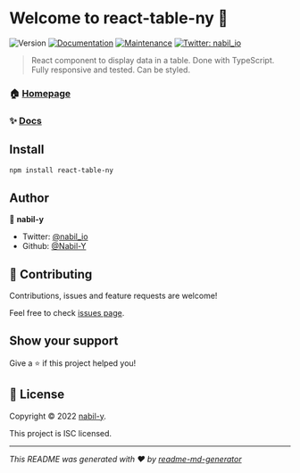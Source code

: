 # Welcome to react-table-ny 👋

![Version](https://img.shields.io/badge/version-1.0.0-blue.svg?cacheSeconds=2592000)
[![Documentation](https://img.shields.io/badge/documentation-yes-brightgreen.svg)](https://github.com/Nabil-Y/react-table-ny#readme)
[![Maintenance](https://img.shields.io/badge/Maintained%3F-yes-green.svg)](https://github.com/Nabil-Y/react-table-ny/graphs/commit-activity)
[![Twitter: nabil_io](https://img.shields.io/twitter/follow/nabil_io.svg?style=social)](https://twitter.com/nabil_io)

> React component to display data in a table. Done with TypeScript. Fully responsive and tested. Can be styled.

### 🏠 [Homepage](https://github.com/Nabil-Y/react-table-ny)

### ✨ [Docs]([https://react-table-ny-docs.vercel.app](https://react-table-ny-docs.pages.dev/))

## Install

```sh
npm install react-table-ny
```

## Author

👤 **nabil-y**

- Twitter: [@nabil_io](https://twitter.com/nabil_io)
- Github: [@Nabil-Y](https://github.com/Nabil-Y)

## 🤝 Contributing

Contributions, issues and feature requests are welcome!

Feel free to check [issues page](https://github.com/Nabil-Y/react-table-ny/issues).

## Show your support

Give a ⭐️ if this project helped you!

## 📝 License

Copyright © 2022 [nabil-y](https://github.com/Nabil-Y).

This project is ISC licensed.

---

_This README was generated with ❤️ by [readme-md-generator](https://github.com/kefranabg/readme-md-generator)_
